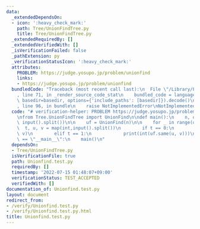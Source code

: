 ```yaml
---
data:
  _extendedDependsOn:
  - icon: ':heavy_check_mark:'
    path: Tree/UnionFindTree.py
    title: Tree/UnionFindTree.py
  _extendedRequiredBy: []
  _extendedVerifiedWith: []
  _isVerificationFailed: false
  _pathExtension: py
  _verificationStatusIcon: ':heavy_check_mark:'
  attributes:
    PROBLEM: https://judge.yosupo.jp/problem/unionfind
    links:
    - https://judge.yosupo.jp/problem/unionfind
  bundledCode: "Traceback (most recent call last):\n  File \"/Library/Frameworks/Python.framework/Versions/3.8/lib/python3.8/site-packages/onlinejudge_verify/documentation/build.py\"\
    , line 71, in _render_source_code_stat\n    bundled_code = language.bundle(stat.path,\
    \ basedir=basedir, options={'include_paths': [basedir]}).decode()\n  File \"/Library/Frameworks/Python.framework/Versions/3.8/lib/python3.8/site-packages/onlinejudge_verify/languages/python.py\"\
    , line 96, in bundle\n    raise NotImplementedError\nNotImplementedError\n"
  code: "# verification-helper: PROBLEM https://judge.yosupo.jp/problem/unionfind\n\
    \nfrom Tree.UnionFindTree import UnionFind\n\ndef main():\n    n, q = map(int,\
    \ input().split())\n\n    uf = UnionFind(n)\n\n    for _ in range(q):\n      \
    \  t, u, v = map(int,input().split())\n        if t == 0:\n            uf.merge(u,\
    \ v)\n        elif t == 1:\n            print(int(uf.same(u, v)))\n\nif __name__\
    \ == \"__main__\":\n    main()\n"
  dependsOn:
  - Tree/UnionFindTree.py
  isVerificationFile: true
  path: Unionfind.test.py
  requiredBy: []
  timestamp: '2022-07-15 01:48:07+09:00'
  verificationStatus: TEST_ACCEPTED
  verifiedWith: []
documentation_of: Unionfind.test.py
layout: document
redirect_from:
- /verify/Unionfind.test.py
- /verify/Unionfind.test.py.html
title: Unionfind.test.py
---
```

